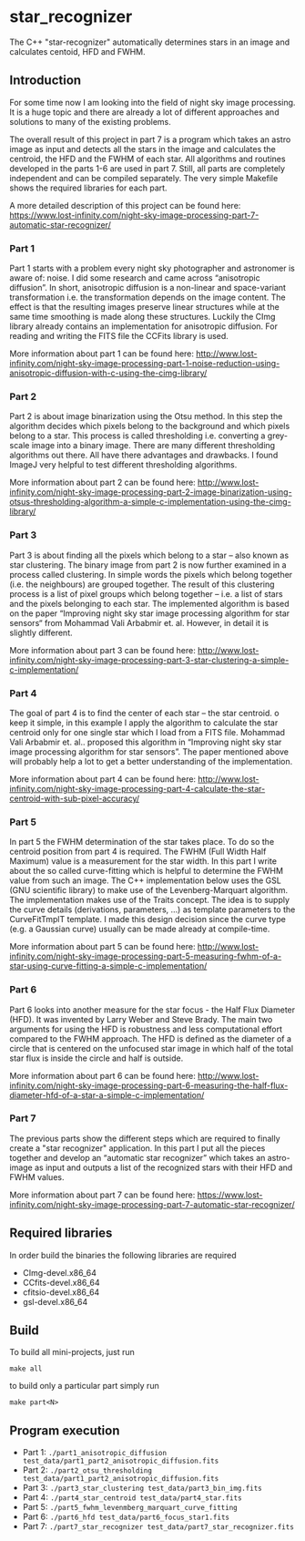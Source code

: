# star_recognizer
The C++ "star-recognizer" automatically determines stars in an image and calculates centoid, HFD and FWHM.


## Introduction
For some time now I am looking into the field of night sky image processing. It is a huge topic and there are already a lot of different approaches and solutions to many of the existing problems.

The overall result of this project in part 7 is a program which takes an astro image as input and detects all the stars in the image and calculates the centroid, the HFD and the FWHM of each star. All algorithms and routines developed in the parts 1-6 are used in part 7. Still, all parts are completely independent and can be compiled separately. The very simple Makefile shows the required libraries for each part.

A more detailed description of this project can be found here: https://www.lost-infinity.com/night-sky-image-processing-part-7-automatic-star-recognizer/


### Part 1
Part 1 starts with a problem every night sky photographer and astronomer is aware of: noise. I did some research and came across “anisotropic diffusion”. In short, anisotropic diffusion is a non-linear and space-variant transformation i.e. the transformation depends on the image content. The effect is that the resulting images preserve linear structures while at the same time smoothing is made along these structures. Luckily the CImg library already contains an implementation for anisotropic diffusion. For reading and writing the FITS file the CCFits library is used.

More information about part 1 can be found here: http://www.lost-infinity.com/night-sky-image-processing-part-1-noise-reduction-using-anisotropic-diffusion-with-c-using-the-cimg-library/


### Part 2
Part 2 is about image binarization using the Otsu method. In this step the algorithm decides which pixels belong to the background and which pixels belong to a star. This process is called thresholding i.e. converting a grey-scale image into a binary image. There are many different thresholding algorithms out there. All have there advantages and drawbacks. I found ImageJ very helpful to test different thresholding algorithms.

More information about part 2 can be found here: http://www.lost-infinity.com/night-sky-image-processing-part-2-image-binarization-using-otsus-thresholding-algorithm-a-simple-c-implementation-using-the-cimg-library/


### Part 3
Part 3 is about finding all the pixels which belong to a star – also known as star clustering. The binary image from part 2 is now further examined in a process called clustering. In simple words the pixels which belong together (i.e. the neighbours) are grouped together. The result of this clustering process is a list of pixel groups which belong together – i.e. a list of stars and the pixels belonging to each star. The implemented algorithm is based on the paper “Improving night sky star image processing algorithm for star sensors“ from Mohammad Vali Arbabmir et. al. However, in detail it is slightly different.

More information about part 3 can be found here: http://www.lost-infinity.com/night-sky-image-processing-part-3-star-clustering-a-simple-c-implementation/


### Part 4
The goal of part 4 is to find the center of each star – the star centroid. o keep it simple, in this example I apply the algorithm to calculate the star centroid only for one single star which I load from a FITS file. Mohammad Vali Arbabmir et. al.. proposed this algorithm in “Improving night sky star image processing algorithm for star sensors”. The paper mentioned above will probably help a lot to get a better understanding of the implementation.

More information about part 4 can be found here: http://www.lost-infinity.com/night-sky-image-processing-part-4-calculate-the-star-centroid-with-sub-pixel-accuracy/


### Part 5
In part 5 the FWHM determination of the star takes place. To do so the centroid position from part 4 is required.  The FWHM (Full Width Half Maximum) value is a measurement for the star width. In this part I write about the so called curve-fitting which is helpful to determine the FWHM value from such an image. The C++ implementation below uses the GSL (GNU scientific library) to make use of the Levenberg-Marquart algorithm. The implementation makes use of the Traits concept. The idea is to supply the curve details (derivations, parameters, …) as template parameters to the CurveFitTmplT template. I made this design decision since the curve type (e.g. a Gaussian curve) usually can be made already at compile-time.

More information about part 5 can be found here: http://www.lost-infinity.com/night-sky-image-processing-part-5-measuring-fwhm-of-a-star-using-curve-fitting-a-simple-c-implementation/


### Part 6
Part 6 looks into another measure for the star focus - the Half Flux Diameter (HFD). It was invented by Larry Weber and Steve Brady. The main two arguments for using the HFD is robustness and less computational effort compared to the FWHM approach. The HFD is defined as the diameter of a circle that is centered on the unfocused star image in which half of the total star flux is inside the circle and half is outside.

More information about part 6 can be found here: http://www.lost-infinity.com/night-sky-image-processing-part-6-measuring-the-half-flux-diameter-hfd-of-a-star-a-simple-c-implementation/


### Part 7
The previous parts show the different steps which are required to finally create a "star recognizer" application. In this part I put all the pieces together and develop an “automatic star recognizer” which takes an astro-image as input and outputs a list of the recognized stars with their HFD and FWHM values.

More information about part 7 can be found here: https://www.lost-infinity.com/night-sky-image-processing-part-7-automatic-star-recognizer/


## Required libraries

In order build the binaries the following libraries are required

 * CImg-devel.x86_64
 * CCfits-devel.x86_64
 * cfitsio-devel.x86_64
 * gsl-devel.x86_64


## Build
To build all mini-projects, just run

```make all```

to build only a particular part simply run

```make part<N>```


## Program execution

 * Part 1: ```./part1_anisotropic_diffusion test_data/part1_part2_anisotropic_diffusion.fits```
 * Part 2: ```./part2_otsu_thresholding test_data/part1_part2_anisotropic_diffusion.fits```
 * Part 3: ```./part3_star_clustering test_data/part3_bin_img.fits```
 * Part 4: ```./part4_star_centroid test_data/part4_star.fits```
 * Part 5: ```./part5_fwhm_levenmberg_marquart_curve_fitting```
 * Part 6: ```./part6_hfd test_data/part6_focus_star1.fits```
 * Part 7: ```./part7_star_recognizer test_data/part7_star_recognizer.fits```

